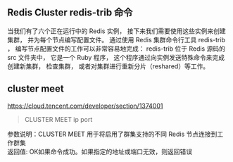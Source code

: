 ## Redis Cluster redis-trib 命令
当我们有了六个正在运行中的 Redis 实例， 接下来我们需要使用这些实例来创建集群， 并为每个节点编写配置文件。
通过使用 Redis 集群命令行工具 redis-trib ， 编写节点配置文件的工作可以非常容易地完成： redis-trib 位于 Redis 源码的 src 文件夹中， 它是一个 Ruby 程序， 这个程序通过向实例发送特殊命令来完成创建新集群， 检查集群， 或者对集群进行重新分片（reshared）等工作。


## cluster meet
https://cloud.tencent.com/developer/section/1374001  
> CLUSTER MEET ip port  

参数说明：CLUSTER MEET 用于将启用了群集支持的不同 Redis 节点连接到工作群集  
返回值: OK如果命令成功。如果指定的地址或端口无效，则返回错误  